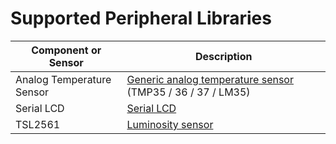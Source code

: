 # Supported Peripheral Libraries

| Component or Sensor       | Description                         |
|---------------------------|-------------------------------------|
| Analog Temperature Sensor | [Generic analog temperature sensor](Netduino.Foundation.Sensors.Temperature.Analog) (TMP35 / 36 / 37 / LM35)|
| Serial LCD                | [Serial LCD](Netduino.Foundation.Displays.SerialLCD) |
| TSL2561                   | [Luminosity sensor](Netduino.Foundation.Sensors.Light.TSL2561) |
